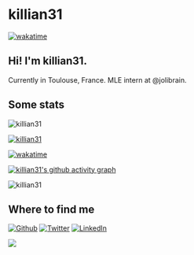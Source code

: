 # killian31
[![wakatime](https://wakatime.com/badge/user/bbd9925f-12e0-49e2-8105-c6d1db3de4e3.svg)](https://wakatime.com/@bbd9925f-12e0-49e2-8105-c6d1db3de4e3)
## Hi! I'm killian31.
Currently in Toulouse, France. MLE intern at @jolibrain.

## Some stats
<p align="left"> <img src="https://komarev.com/ghpvc/?username=killian31&label=Profile%20views&color=0e75b6&style=flat" alt="killian31" /> </p>
<p align="left"> <a href="https://github.com/ryo-ma/github-profile-trophy"><img src="https://github-profile-trophy.vercel.app/?username=killian31&theme=onedark" alt="killian31" /></a> </p>

[![wakatime](https://wakatime.com/share/@killian31/5fdc5608-b562-4ec1-856b-840b05116bb8.svg)](https://wakatime.com/share/@killian31/5fdc5608-b562-4ec1-856b-840b05116bb8)

[![killian31's github activity graph](https://github-readme-activity-graph.cyclic.app/graph?username=killian31&theme=tokyo-night)](https://github.com/ashutosh00710/github-readme-activity-graph)

<p><img align="center" src="https://github-readme-streak-stats.herokuapp.com/?user=killian31&" alt="killian31" /></p>

## Where to find me
<p><a href="https://github.com/killian31" target="_blank"><img alt="Github" src="https://img.shields.io/badge/GitHub-%2312100E.svg?&style=for-the-badge&logo=Github&logoColor=white" /></a> <a href="https://twitter.com/steunou_killian" target="_blank"><img alt="Twitter" src="https://img.shields.io/badge/twitter-%231DA1F2.svg?&style=for-the-badge&logo=twitter&logoColor=white" /></a> <a href="https://www.linkedin.com/in/killian-steunou/" target="_blank"><img alt="LinkedIn" src="https://img.shields.io/badge/linkedin-%230077B5.svg?&style=for-the-badge&logo=linkedin&logoColor=white" /></a>
</p>

![](https://raw.githubusercontent.com/mayhemantt/mayhemantt/Update/svg/Bottom.svg)
